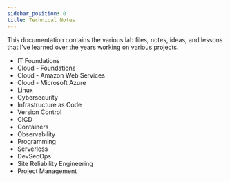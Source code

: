 ```yaml
---
sidebar_position: 0
title: Technical Notes
---
```



This documentation contains the various lab files, notes, ideas, and lessons that I've learned over the years working on various projects.

- IT Foundations
- Cloud - Foundations
- Cloud - Amazon Web Services
- Cloud - Microsoft Azure
- Linux
- Cybersecurity
- Infrastructure as Code
- Version Control
- CICD
- Containers
- Observability
- Programming
- Serverless
- DevSecOps
- Site Reliability Engineering
- Project Management
